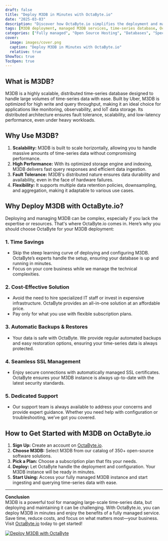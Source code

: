 ```yaml
---
draft: false
title: "Deploy M3DB in Minutes with OctaByte.io"
date: "2025-03-03"
description: "Discover how OctaByte.io simplifies the deployment and management of M3DB, a distributed time-series database. Learn why M3DB is a game-changer for handling large-scale time-series data and how OctaByte's fully managed services save you time, effort, and costs."
tags: [M3DB deployment, managed M3DB services, time-series database, OctaByte, deploy M3DB, managed open-source software, M3DB benefits, scalable time-series data, automated backups, SSL management, cost-effective M3DB]
categories: ["Fully managed", "Open Source Hosting", "Databases", "Specialized Databases", "M3DB"]
cover:
  image: images/cover.png
  caption: "Deploy M3DB in Minutes with OctaByte.io"
  relative: true
ShowToc: true
TocOpen: true
---
```



## What is M3DB?

M3DB is a highly scalable, distributed time-series database designed to handle large volumes of time-series data with ease. Built by Uber, M3DB is optimized for high write and query throughput, making it an ideal choice for applications like monitoring, observability, and IoT data storage. Its distributed architecture ensures fault tolerance, scalability, and low-latency performance, even under heavy workloads.

## Why Use M3DB?

1. **Scalability:** M3DB is built to scale horizontally, allowing you to handle massive amounts of time-series data without compromising performance.
2. **High Performance:** With its optimized storage engine and indexing, M3DB delivers fast query responses and efficient data ingestion.
3. **Fault Tolerance:** M3DB's distributed nature ensures data durability and availability, even in the face of hardware failures.
4. **Flexibility:** It supports multiple data retention policies, downsampling, and aggregation, making it adaptable to various use cases.

## Why Deploy M3DB with OctaByte.io?

Deploying and managing M3DB can be complex, especially if you lack the expertise or resources. That's where OctaByte.io comes in. Here’s why you should choose OctaByte for your M3DB deployment:

### 1. **Time Savings**
   - Skip the steep learning curve of deploying and configuring M3DB. OctaByte’s experts handle the setup, ensuring your database is up and running in minutes.
   - Focus on your core business while we manage the technical complexities.

### 2. **Cost-Effective Solution**
   - Avoid the need to hire specialized IT staff or invest in expensive infrastructure. OctaByte provides an all-in-one solution at an affordable price.
   - Pay only for what you use with flexible subscription plans.

### 3. **Automatic Backups & Restores**
   - Your data is safe with OctaByte. We provide regular automated backups and easy restoration options, ensuring your time-series data is always protected.

### 4. **Seamless SSL Management**
   - Enjoy secure connections with automatically managed SSL certificates. OctaByte ensures your M3DB instance is always up-to-date with the latest security standards.

### 5. **Dedicated Support**
   - Our support team is always available to address your concerns and provide expert guidance. Whether you need help with configuration or troubleshooting, we’ve got you covered.

## How to Get Started with M3DB on OctaByte.io

1. **Sign Up:** Create an account on [OctaByte.io](https://octabyte.io).
2. **Choose M3DB:** Select M3DB from our catalog of 350+ open-source software solutions.
3. **Pick a Plan:** Choose a subscription plan that fits your needs.
4. **Deploy:** Let OctaByte handle the deployment and configuration. Your M3DB instance will be ready in minutes.
5. **Start Using:** Access your fully managed M3DB instance and start ingesting and querying time-series data with ease.

---

**Conclusion**  
M3DB is a powerful tool for managing large-scale time-series data, but deploying and maintaining it can be challenging. With OctaByte.io, you can deploy M3DB in minutes and enjoy the benefits of a fully managed service. Save time, reduce costs, and focus on what matters most—your business. Visit [OctaByte.io](https://octabyte.io) today to get started!

[![Deploy M3DB with OctaByte](/images/deploy-on-octabyte.png)](https://octabyte.io/fully-managed-open-source-services/databases/specialized-databases/m3db)